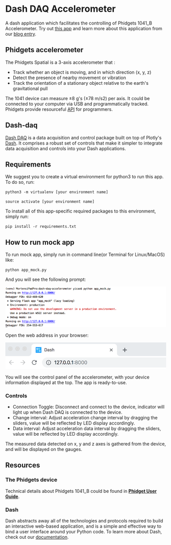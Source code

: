 # Dash DAQ Accelerometer

A dash application which facilitates the controlling of Phidgets 1041_B Accelerometer. Try out [this app](https://dash-gallery.plotly.host/dash-daq-accelerometer) and learn more about this application from our [blog entry](https://www.dashdaq.io/read-data-from-a-phidgets-accelerometer).

## Phidgets accelerometer
The Phidgets Spatial is a 3-axis accelerometer that :
- Track whether an object is moving, and in which direction (x, y, z)
- Detect the presence of nearby movement or vibration
- Track the orientation of a stationary object relative to the earth's gravitational pull

The 1041 device can measure ±8 g's (±78 m/s2) per axis. It could be connected to your computer via USB and programmatically tracked. Phidgets provide resourceful [API](https://www.phidgets.com/?view=api) for programmers.

## Dash-daq
[Dash DAQ](http://dash-daq.netlify.com/#about) is a data acquisition and control package built on top of Plotly's [Dash](https://plot.ly/products/dash/). It comprises a robust set of controls that make it simpler to integrate data acquisition and controls into your Dash applications.

## Requirements
We suggest you to create a virtual environment for python3 to run this app. To do so, run:
```
python3 -m virtualenv [your environment name]
```
```
source activate [your environment name]
```

To install all of this app-specific required packages to this environment, simply run:

```
pip install -r requirements.txt
```

## How to run mock app
To run mock app, simply run in command line(or Terminal for Linux/MacOS) like:

```
python app_mock.py
```

And you will see the following prompt:

![changefail](screenshots/python_appmock.png)

Open the web address in your browser:  

![changefail](screenshots/openport.png)

You will see the control panel of the accelerometer, with your device information displayed at the top. The app is ready-to-use.

### Controls
* Connection Toggle: Disconnect and connect to the device, indicator will light up when Dash DAQ is connected to the device.
* Change interval: Adjust acceleration change interval by dragging the sliders, value will be reflected by LED display accordingly.
* Data interval: Adjust acceleration data interval by dragging the sliders, value will be reflected by LED display accordingly.

The measured data detected on x, y and z axes is gathered from the device, and will be displayed on the gauges.


## Resources

### The Phidgets device

Technical details about Phidgets 1041_B could be found in [**Phidget User Guide**](https://www.phidgets.com/?tier=3&catid=10&pcid=8&prodid=1022).

### Dash
Dash abstracts away all of the technologies and protocols required to build an interactive web-based application, and is a simple and effective way to bind a user interface around your Python code. To learn more about Dash, check out our [documentation](https://dash.plot.ly/).
